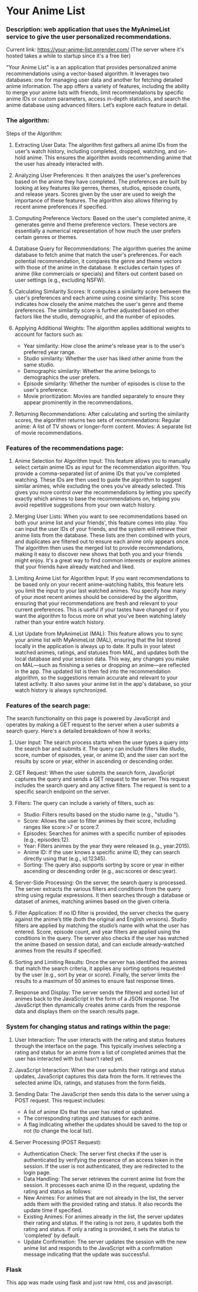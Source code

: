 # Your Anime List
### Description: web application that uses the MyAnimeList service to give the user personalized recommendations.

Current link: https://your-anime-list.onrender.com/
(The server where it's hosted takes a while to startup since it's a free tier)

"Your Anime List" is a an application that provides personalized anime recommendations using a vector-based algorithm. It leverages two databases: one for managing user data and another for fetching detailed anime information. The app offers a variety of features, including the ability to merge your anime lists with friends, limit recommendations by specific anime IDs or custom parameters, access in-depth statistics, and search the anime database using advanced filters. Let’s explore each feature in detail.

### The algorithm:

Steps of the Algorithm:

1) Extracting User Data:
The algorithm first gathers all anime IDs from the user's watch history, including completed, dropped, watching, and on-hold anime. This ensures the algorithm avoids recommending anime that the user has already interacted with.
        
2) Analyzing User Preferences:
It then analyzes the user's preferences based on the anime they have completed.
The preferences are built by looking at key features like genres, themes, studios, episode counts, and release years. Scores given by the user are used to weigh the importance of these features.
The algorithm also allows filtering by recent anime preferences if specified.

3) Computing Preference Vectors:
Based on the user's completed anime, it generates genre and theme preference vectors. These vectors are essentially a numerical representation of how much the user prefers certain genres or themes.

 4) Database Query for Recommendations:
The algorithm queries the anime database to fetch anime that match the user's preferences. For each potential recommendation, it compares the genre and theme vectors with those of the anime in the database.
It excludes certain types of anime (like commercials or specials) and filters out content based on user settings (e.g., excluding NSFW).

5) Calculating Similarity Scores:
It computes a similarity score between the user's preferences and each anime using cosine similarity. This score indicates how closely the anime matches the user's genre and theme preferences. The similarity score is further adjusted based on other factors like the studio, demographic, and the number of episodes.

6) Applying Additional Weights:
The algorithm applies additional weights to account for factors such as:
    - Year similarity: How close the anime's release year is to the user's preferred year range.
    - Studio similarity: Whether the user has liked other anime from the same studio.
    - Demographic similarity: Whether the anime belongs to demographics the user prefers.
    - Episode similarity: Whether the number of episodes is close to the user's preference.
    - Movie prioritization: Movies are handled separately to ensure they appear prominently in the recommendations.

7) Returning Recommendations:
After calculating and sorting the similarity scores, the algorithm returns two sets of recommendations:
Regular anime: A list of TV shows or longer-form content.
 Movies: A separate list of movie recommendations.
 
### Features of the recommendations page:
 
1) Anime Selection for Algorithm Input:
This feature allows you to manually select certain anime IDs as input for the recommendation algorithm. You provide a comma-separated list of anime IDs that you've completed watching. These IDs are then used to guide the algorithm to suggest similar animes, while excluding the ones you've already selected. This gives you more control over the recommendations by letting you specify exactly which animes to base the recommendations on, helping you avoid repetitive suggestions from your own watch history.

2) Merging User Lists:
When you want to see recommendations based on both your anime list and your friends', this feature comes into play. You can input the user IDs of your friends, and the system will retrieve their anime lists from the database. These lists are then combined with yours, and duplicates are filtered out to ensure each anime only appears once. The algorithm then uses the merged list to provide recommendations, making it easy to discover new shows that both you and your friends might enjoy. It's a great way to find common interests or explore animes that your friends have already watched and liked.

3) Limiting Anime List for Algorithm Input:
If you want recommendations to be based only on your recent anime-watching habits, this feature lets you limit the input to your last watched animes. You specify how many of your most recent animes should be considered by the algorithm, ensuring that your recommendations are fresh and relevant to your current preferences. This is useful if your tastes have changed or if you want the algorithm to focus more on what you've been watching lately rather than your entire watch history.

4) List Update from MyAnimeList (MAL):
This feature allows you to sync your anime list with MyAnimeList (MAL), ensuring that the list stored locally in the application is always up to date. It pulls in your latest watched animes, ratings, and statuses from MAL, and updates both the local database and your session data. This way, any changes you make on MAL—such as finishing a series or dropping an anime—are reflected in the app. The updated list is then fed into the recommendation algorithm, so the suggestions remain accurate and relevant to your latest activity. It also saves your anime list in the app's database, so your watch history is always synchronized.

### Features of the search page:

The search functionality on this page is powered by JavaScript and operates by making a GET request to the server when a user submits a search query. Here's a detailed breakdown of how it works:

1) User Input: The search process starts when the user types a query into the search bar and submits it. The query can include filters like studio, score, number of episodes, year, or anime ID, and the user can sort the results by score or year, either in ascending or descending order.

2) GET Request: When the user submits the search form, JavaScript captures the query and sends a GET request to the server. This request includes the search query and any active filters. The request is sent to a specific search endpoint on the server.

3) Filters: The query can include a variety of filters, such as:
    - Studio: Filters results based on the studio name (e.g., "studio
        ").
    - Score: Allows the user to filter animes by their score, including ranges like score:>7 or score:7.
    - Episodes: Searches for animes with a specific number of episodes (e.g., episodes:12).
    - Year: Filters animes by the year they were released (e.g., year:2015).
    - Anime ID: If the user knows a specific anime ID, they can search directly using that (e.g., id:12345).
    - Sorting: The query also supports sorting by score or year in either ascending or descending order (e.g., asc:scores or desc:year).

4) Server-Side Processing: On the server, the search query is processed. The server extracts the various filters and conditions from the query string using regular expressions. It then searches through a database or dataset of animes, matching animes based on the given criteria.

5) Filter Application:
If no ID filter is provided, the server checks the query against the anime’s title (both the original and English versions).
Studio filters are applied by matching the studio’s name with what the user has entered.
Score, episode count, and year filters are applied using the conditions in the query.
The server also checks if the user has watched the anime (based on session data), and can exclude already-watched animes from the results if specified.

6) Sorting and Limiting Results: Once the server has identified the animes that match the search criteria, it applies any sorting options requested by the user (e.g., sort by year or score). Finally, the server limits the results to a maximum of 50 animes to ensure fast response times.

7) Response and Display: The server sends the filtered and sorted list of animes back to the JavaScript in the form of a JSON response. The JavaScript then dynamically creates anime cards from the response data and displays them on the search results page.

### System for changing status and ratings within the page:

1) User Interaction: The user interacts with the rating and status features through the interface on the page. This typically involves selecting a rating and status for an anime from a list of completed animes that the user has interacted with but hasn't rated yet.

2) JavaScript Interaction: When the user submits their ratings and status updates, JavaScript captures this data from the form. It retrieves the selected anime IDs, ratings, and statuses from the form fields.

3) Sending Data: The JavaScript then sends this data to the server using a POST request. This request includes:

    - A list of anime IDs that the user has rated or updated.
    - The corresponding ratings and statuses for each anime.
    - A flag indicating whether the updates should be saved to the top or not (to change the local list).

4) Server Processing (POST Request):

    - Authentication Check: The server first checks if the user is authenticated by verifying the presence of an access token in the session. If the user is not authenticated, they are redirected to the login page.
    - Data Handling: The server retrieves the current anime list from the session. It processes each anime ID in the request, updating the rating and status as follows:
    - New Animes: For animes that are not already in the list, the server adds them with the provided rating and status. It also records the update time if specified.
    - Existing Animes: For animes already in the list, the server updates their rating and status. If the rating is not zero, it updates both the rating and status. If only a rating is provided, it sets the status to 'completed' by default.
    - Update Confirmation: The server updates the session with the new anime list and responds to the JavaScript with a confirmation message indicating that the update was successful.

### Flask

This app was made using flask and just raw html, css and javascript.
